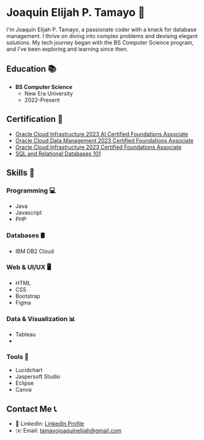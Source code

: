 # Joaquin Elijah P. Tamayo 👋

I'm Joaquin Elijah P. Tamayo, a passionate coder with a knack for database management. I thrive on diving into complex problems and devising elegant solutions. My tech journey began with the BS Computer Science program, and I've been exploring and learning since then.

## Education 📚

- **BS Computer Science**
  - New Era University
  - 2022-Present

## Certification 🏅

- [Oracle Cloud Infrastructure 2023 AI Certified Foundations Associate](https://catalog-education.oracle.com/pls/certview/sharebadge?id=6F5879057F0F42C7084BB50980E8DBDC51D1FEA6F88FA0A6D1F2DCCB78D73FD2&fbclid=IwAR18H6eI38EPY6XbPYi8piKjmVi1rsbX2KcSuc9ntb8OVvPVV52ci2nLi-U)
- [Oracle Cloud Data Management 2023 Certified Foundations Associate](https://catalog-education.oracle.com/pls/certview/sharebadge?id=FBE0674BD6FD47DD5A100FE437D6E8D8A52440D4CFD75C3746485E61E76ABE67&fbclid=IwAR2gld1LVvPygUtgFDQwYsk6yfYfcQS_oEq8s5n3onq_bURNr-yZZwr0zQE)
- [Oracle Cloud Infrastructure 2023 Certified Foundations Associate](https://catalog-education.oracle.com/pls/certview/sharebadge?id=19AE80FA3AE476AF8FFDF3621FBF4BD43F8DF91B4805AF7DA5B5B02019D24EFE&fbclid=IwAR0SJLEKWxisfrQMgpEiWDdlCZrSZ5IBaE7ED_j1T8yseAKXpw0oYXzmm80)
- [SQL and Relational Databases 101](https://courses.cognitiveclass.ai/certificates/d8923d1d47c847979091dbb031ba47d2)

## Skills 💼

### Programming 💻
- Java
- Javascript
- PHP

### Databases 🛢️
- IBM DB2 Cloud

### Web & UI/UX 🖥️
- HTML
- CSS
- Bootstrap
- Figma

### Data & Visualization 📊
- Tableau
- 
### Tools 🔧
- Lucidchart
- Jaspersoft Studio
- Eclipse
- Canva

## Contact Me 📞

- 🔗 LinkedIn: [LinkedIn Profile]()
- ✉️ Email: tamayojoaquinelijah@gmail.com

